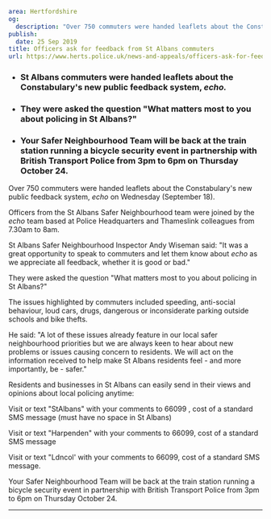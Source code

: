 ```yaml
area: Hertfordshire
og:
  description: "Over 750 commuters were handed leaflets about the Constabulary\u2019s new public feedback system, echo on Wednesday (September 18)."
publish:
  date: 25 Sep 2019
title: Officers ask for feedback from St Albans commuters
url: https://www.herts.police.uk/news-and-appeals/officers-ask-for-feedback-from-st-albans-commuters-0814f
```

* ### St Albans commuters were handed leaflets about the Constabulary's new public feedback system, _echo._

 * ### They were asked the question "What matters most to you about policing in St Albans?"

 * ### Your Safer Neighbourhood Team will be back at the train station running a bicycle security event in partnership with British Transport Police from 3pm to 6pm on Thursday October 24.

Over 750 commuters were handed leaflets about the Constabulary's new public feedback system, _echo_ on Wednesday (September 18).

Officers from the St Albans Safer Neighbourhood team were joined by the _echo_ team based at Police Headquarters and Thameslink colleagues from 7.30am to 8am.

St Albans Safer Neighbourhood Inspector Andy Wiseman said: "It was a great opportunity to speak to commuters and let them know about _echo_ as we appreciate all feedback, whether it is good or bad."

They were asked the question "What matters most to you about policing in St Albans?"

The issues highlighted by commuters included speeding, anti-social behaviour, loud cars, drugs, dangerous or inconsiderate parking outside schools and bike thefts.

He said: "A lot of these issues already feature in our local safer neighbourhood priorities but we are always keen to hear about new problems or issues causing concern to residents. We will act on the information received to help make St Albans residents feel - and more importantly, be - safer."

Residents and businesses in St Albans can easily send in their views and opinions about local policing anytime:

Visit or text "StAlbans" with your comments to 66099 , cost of a standard SMS message (must have no space in St Albans)

Visit or text "Harpenden" with your comments to 66099, cost of a standard SMS message

Visit or text "Ldncol' with your comments to 66099, cost of a standard SMS message.

Your Safer Neighbourhood Team will be back at the train station running a bicycle security event in partnership with British Transport Police from 3pm to 6pm on Thursday October 24.

** **
